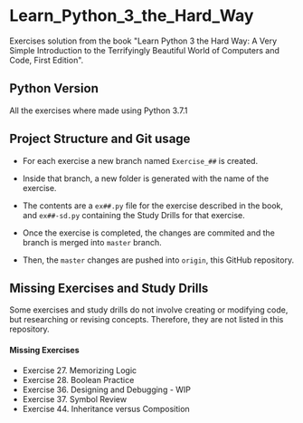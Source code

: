 # Learn_Python_3_the_Hard_Way
Exercises solution from the book "Learn Python 3 the Hard Way: A Very Simple Introduction to the Terrifyingly Beautiful World of Computers and Code, First Edition".

## Python Version
All the exercises where made using Python 3.7.1

## Project Structure and Git usage
* For each exercise a new branch named ``` Exercise_## ``` is created. 
* Inside that branch, a new folder is generated with the name of the exercise.

* The contents are a  ``` ex##.py ``` file for the exercise described in the book, and   ``` ex##-sd.py ``` containing the Study Drills for that exercise.

* Once the exercise is completed, the changes are commited and the branch is merged into ``` master ``` branch.
* Then, the ``` master ``` changes are pushed into ``` origin ```, this GitHub repository.

## Missing Exercises and Study Drills
Some exercises and study drills do not involve creating or modifying code, but researching or revising concepts. Therefore, they are not listed in this repository.

#### Missing Exercises
* Exercise 27. Memorizing Logic
* Exercise 28. Boolean Practice
* Exercise 36. Designing and Debugging - WIP
* Exercise 37. Symbol Review
* Exercise 44. Inheritance versus Composition